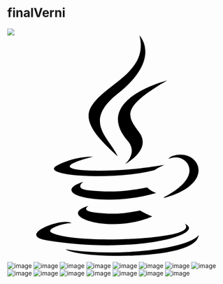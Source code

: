 # finalVerni

<img src="https://img.shields.io/badge/Velog-20c997?style=flat-square&logo=Java&logoColor=#007396"/>
<svg role="img" viewBox="0 0 24 24" xmlns="http://www.w3.org/2000/svg"><title>Java</title><path d="M8.851 18.56s-.917.534.653.714c1.902.218 2.874.187 4.969-.211 0 0 .552.346 1.321.646-4.699 2.013-10.633-.118-6.943-1.149M8.276 15.933s-1.028.761.542.924c2.032.209 3.636.227 6.413-.308 0 0 .384.389.987.602-5.679 1.661-12.007.13-7.942-1.218M13.116 11.475c1.158 1.333-.304 2.533-.304 2.533s2.939-1.518 1.589-3.418c-1.261-1.772-2.228-2.652 3.007-5.688 0-.001-8.216 2.051-4.292 6.573M19.33 20.504s.679.559-.747.991c-2.712.822-11.288 1.069-13.669.033-.856-.373.75-.89 1.254-.998.527-.114.828-.093.828-.093-.953-.671-6.156 1.317-2.643 1.887 9.58 1.553 17.462-.7 14.977-1.82M9.292 13.21s-4.362 1.036-1.544 1.412c1.189.159 3.561.123 5.77-.062 1.806-.152 3.618-.477 3.618-.477s-.637.272-1.098.587c-4.429 1.165-12.986.623-10.522-.568 2.082-1.006 3.776-.892 3.776-.892M17.116 17.584c4.503-2.34 2.421-4.589.968-4.285-.355.074-.515.138-.515.138s.132-.207.385-.297c2.875-1.011 5.086 2.981-.928 4.562 0-.001.07-.062.09-.118M14.401 0s2.494 2.494-2.365 6.33c-3.896 3.077-.888 4.832-.001 6.836-2.274-2.053-3.943-3.858-2.824-5.539 1.644-2.469 6.197-3.665 5.19-7.627M9.734 23.924c4.322.277 10.959-.153 11.116-2.198 0 0-.302.775-3.572 1.391-3.688.694-8.239.613-10.937.168 0-.001.553.457 3.393.639"/></svg>


![image](https://user-images.githubusercontent.com/83768500/132340947-2a844d2a-662a-4b5b-b979-e128b91ba4b8.png)
![image](https://user-images.githubusercontent.com/83768500/132340954-231fcf32-a9ba-46f3-9fb3-39e38e09aa4c.png)
![image](https://user-images.githubusercontent.com/83768500/132340966-3b78b64f-640f-495c-9626-72d448503e63.png)
![image](https://user-images.githubusercontent.com/83768500/132340981-67a2a17e-a622-4430-b146-9903f7692e63.png)
![image](https://user-images.githubusercontent.com/83768500/132340998-22151a2c-52db-40fa-a4f8-7e6b7d9fdcb2.png)
![image](https://user-images.githubusercontent.com/83768500/132341008-f319e2b2-a186-443c-8409-cbe04d9083d2.png)
![image](https://user-images.githubusercontent.com/83768500/132341019-e0eefdd9-ba9e-4155-84a3-ed1e6ebcdcae.png)
![image](https://user-images.githubusercontent.com/83768500/132341029-fafa0279-6e97-44cd-861d-bf31fec7cc21.png)
![image](https://user-images.githubusercontent.com/83768500/132341051-e0fd7943-9c9b-4718-b145-b5aad502a72d.png)
![image](https://user-images.githubusercontent.com/83768500/132341065-06d48a3a-dc6e-47cd-995f-7e71f3879df0.png)
![image](https://user-images.githubusercontent.com/83768500/135452150-1e41f82e-c12c-4192-b318-2306a7489b87.png)
![image](https://user-images.githubusercontent.com/83768500/132341097-2d7f3469-a3c4-4098-9045-74ceba2c0590.png)
![image](https://user-images.githubusercontent.com/83768500/132341106-56b5e8ae-7dad-45a5-9795-bf7b65386be9.png)
![image](https://user-images.githubusercontent.com/83768500/132341129-fe43e13e-b747-4054-b826-ea22cfb9897d.png)
![image](https://user-images.githubusercontent.com/83768500/132341140-d66ac819-879a-48d8-8ce6-990b04ad0b3b.png)
